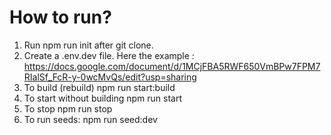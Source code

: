 # How to run?
1. Run npm run init after git clone.
2. Create a .env.dev file. Here the example : https://docs.google.com/document/d/1MCjFBA5RWF650VmBPw7FPM7RIalSf_FcR-y-0wcMvQs/edit?usp=sharing
3. To build (rebuild) npm run start:build
4. To start without building npm run start
5. To stop npm run stop
6. To run seeds: npm run seed:dev